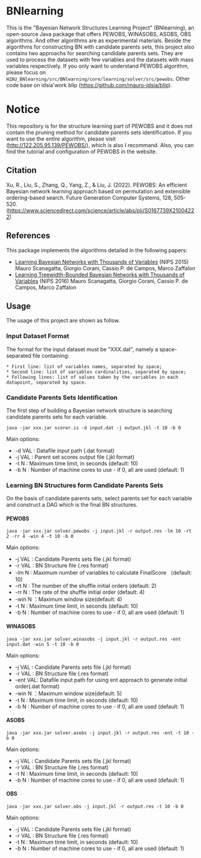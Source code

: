 # BNlearning 

This is the "Bayesian Network Structures Learning Project" (BNlearning), an open-source Java package that offers PEWOBS, WINASOBS, ASOBS, OBS algorithms.
And other algorithms are as experimental materials. Beside the algorithms for constructing BN with candidate parents sets, this project also contains two approachs for searching candidate parents sets. They are used to process the datasets with few variables and the datasets with mass variables respectively. If you only want to understand PEWOBS algorithm, please focus on `HZAU_BNlearning/src/BNlearning/core/learning/solver/src/pewobs`. Other code base on idsia'work blip (https://github.com/mauro-idsia/blip).

# Notice

This repository is for the structure learning part of PEWOBS and it does not contain the pruning method for candidate parents sets identification. If you want to use the entire algorithm, please visit (http://122.205.95.139/PEWOBS/), which is also I recommand. Also, you can find the tutorial and configuration of PEWOBS in the website.

## Citation

Xu, R., Liu, S., Zhang, Q., Yang, Z., & Liu, J. (2022). PEWOBS: An efficient Bayesian network learning approach based on permutation and extensible ordering-based search. Future Generation Computer Systems, 128, 505-520. (https://www.sciencedirect.com/science/article/abs/pii/S0167739X21004222)

## References

This package implements the algorithms detailed in the following papers: 
* [Learning Bayesian Networks with Thousands of Variables](https://papers.nips.cc/paper/5803-learning-bayesian-networks-with-thousands-of-variables) (NIPS 2015) Mauro Scanagatta, Giorgio Corani, Cassio P. de Campos, Marco Zaffalon
* [Learning Treewidth-Bounded Bayesian Networks with Thousands of Variables](https://papers.nips.cc/paper/6232-learning-treewidth-bounded-bayesian-networks-with-thousands-of-variables) (NIPS 2016) Mauro Scanagatta, Giorgio Corani, Cassio P. de Campos, Marco Zaffalon


## Usage

The usage of this project are shown as follow.

### Input Dataset Format

The format for the input dataset must be "XXX.dat", namely a space-separated file containing: 

    * First line: list of variables names, separated by space;
    * Second line: list of variables cardinalities, separated by space;
    * Following lines: list of values taken by the variables in each datapoint, separated by space.
   
### Candidate Parents Sets Identification 

The first step of building a Bayesian network structure is searching candidate parents sets for each variable.

```
java -jar xxx.jar scorer.is -d input.dat -j output.jkl -t 10 -b 0 
```

Main options: 
* -d VAL : Datafile input path (.dat format)
* -j VAL : Parent set scores output file (.jkl format)
* -t N   : Maximum time limit, in seconds (default: 10)
* -b N   : Number of machine cores to use - if 0, all are used  (default: 1)

### Learning BN Structures form Candidate Parents Sets

On the basis of candidate parents sets, select parents set for each variable and construct a DAG which is the final BN structures.

#### PEWOBS

```
java -jar xxx.jar solver.pewobs -j input.jkl -r output.res -lm 10 -rt 2 -rr 4 -win 4 -t 10 -b 0 
```

Main options: 
* -j VAL : Candidate Parents sets file (.jkl format)
* -r VAL : BN Structure file (.res format)
* -lm N  : Maximum number of variables to calculate FinalScore （default: 10)
* -rt N  : The number of the shuffle initial orders (default: 2)
* -rr N  : The rate of the shuffle initial order (default: 4)
* -win N ：Maximum window size(default: 4)
* -t N   : Maximum time limit, in seconds (default: 10)
* -b N   : Number of machine cores to use - if 0, all are used  (default: 1)

#### WINASOBS

```
java -jar xxx.jar solver.winasobs -j input.jkl -r output.res -ent input.dat -win 5 -t 10 -b 0 
```

Main options: 
* -j VAL : Candidate Parents sets file (.jkl format)
* -r VAL : BN Structure file (.res format)
* -ent VAL: Datafile input path for using ent approach to generate initial order(.dat format)
* -win N ：Maximum window size(default: 5)
* -t N   : Maximum time limit, in seconds (default: 10)
* -b N   : Number of machine cores to use - if 0, all are used  (default: 1)

#### ASOBS

```
java -jar xxx.jar solver.asobs -j input.jkl -r output.res -ent -t 10 -b 0 
```

Main options: 
* -j VAL : Candidate Parents sets file (.jkl format)
* -r VAL : BN Structure file (.res format)
* -t N   : Maximum time limit, in seconds (default: 10)
* -b N   : Number of machine cores to use - if 0, all are used  (default: 1)

#### OBS

```
java -jar xxx.jar solver.obs -j input.jkl -r output.res -t 10 -b 0 
```

Main options: 
* -j VAL : Candidate Parents sets file (.jkl format)
* -r VAL : BN Structure file (.res format)
* -t N   : Maximum time limit, in seconds (default: 10)
* -b N   : Number of machine cores to use - if 0, all are used  (default: 1)
